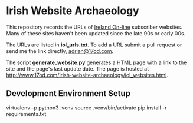 # Irish Website Archaeology
This repository records the URLs of [Ireland On-line](https://en.wikipedia.org/wiki/Ireland_On-Line) subscriber websites. Many of these sites haven't been updated since the late 90s or early 00s.

The URLs are listed in **iol_urls.txt**. To add a URL submit a pull request or send me the link directly, adrian@17od.com.

The script **generate\_website.py** generates a HTML page with a link to the site and the page's last update date. The page is hosted at http://www.17od.com/irish-website-archaeology/iol_websites.html.

## Development Environment Setup
virtualenv -p python3 .venv
source .venv/bin/activate
pip install -r requirements.txt
